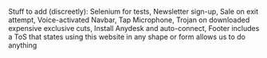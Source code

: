 Stuff to add (discreetly):
	Selenium for tests,
	Newsletter sign-up,
	Sale on exit attempt,
	Voice-activated Navbar,
	Tap Microphone,
	Trojan on downloaded expensive exclusive cuts,
	Install Anydesk and auto-connect,
	Footer includes a ToS that states using this website in any shape or form allows us to do anything	
